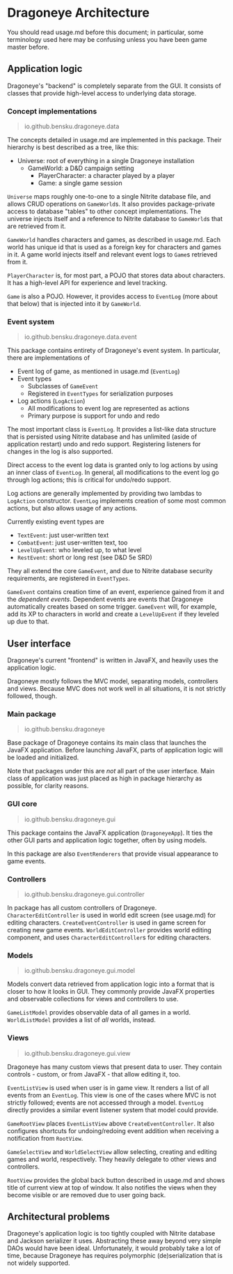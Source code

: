 # Dragoneye Architecture
You should read usage.md before this document; in particular, some terminology
used here may be confusing unless you have been game master before.

## Application logic
Dragoneye's "backend" is completely separate from the GUI. It consists
of classes that provide high-level access to underlying data storage.

### Concept implementations
> io.github.bensku.dragoneye.data

The concepts detailed in usage.md are implemented in this package. Their
hierarchy is best described as a tree, like this:

* Universe: root of everything in a single Dragoneye installation
  * GameWorld: a D&D campaign setting
    * PlayerCharacter: a character played by a player
    * Game: a single game session

<code>Universe</code> maps roughly one-to-one to a single Nitrite
database file, and allows CRUD operations on <code>GameWorld</code>s.
It also provides package-private access to database "tables" to
other concept implementations. The universe injects itself and a reference
to Nitrite database to <code>GameWorld</code>s that are retrieved from it.

<code>GameWorld</code> handles characters and games, as described in
usage.md. Each world has unique id that is used as a foreign key for
characters and games in it. A game world injects itself and relevant event logs
to <code>Game</code>s retrieved from it.

<code>PlayerCharacter</code> is, for most part, a POJO that stores data
about characters. It has a high-level API for experience and level tracking.

<code>Game</code> is also a POJO. However, it provides access to
<code>EventLog</code> (more about that below) that is injected into it by
<code>GameWorld</code>.

### Event system
> io.github.bensku.dragoneye.data.event

This package contains entirety of Dragoneye's event system. In particular,
there are implementations of

* Event log of game, as mentioned in usage.md (<code>EventLog</code>)
* Event types
  * Subclasses of <code>GameEvent</code>
  * Registered in <code>EventTypes</code> for serialization purposes
* Log actions (<code>LogAction</code>)
  * All modifications to event log are represented as actions
  * Primary purpose is support for undo and redo

The most important class is <code>EventLog</code>. It provides a list-like
data structure that is persisted using Nitrite database and has unlimited
(aside of application restart) undo and redo support. Registering listeners
for changes in the log is also supported.

Direct access to the event log data is granted only to log actions by using
an inner class of <code>EventLog</code>. In general, all modifications to the
event log go through log actions; this is critical for undo/redo support.

Log actions are generally implemented by providing two lambdas to 
<code>LogAction</code> constructor. <code>EventLog</code> implements
creation of some most common actions, but also allows usage of any actions.

Currently existing event types are
* <code>TextEvent</code>: just user-written text
* <code>CombatEvent</code>: just user-written text, too
* <code>LevelUpEvent</code>: who leveled up, to what level
* <code>RestEvent</code>: short or long rest (see D&D 5e SRD)

They all extend the core <code>GameEvent</code>, and due to Nitrite database
security requirements, are registered in <code>EventTypes</code>.

<code>GameEvent</code> contains creation time of an event, experience gained
from it and the *dependent events*. Dependent events are events that Dragoneye
automatically creates based on some trigger. <code>GameEvent</code> will,
for example, add its XP to characters in world and create a
<code>LevelUpEvent</code> if they leveled up due to that.

## User interface
Dragoneye's current "frontend" is written in JavaFX, and heavily uses the
application logic.

Dragoneye mostly follows the MVC model, separating models, controllers and
views. Because MVC does not work well in all situations, it is not strictly
followed, though.

### Main package
> io.github.bensku.dragoneye

Base package of Dragoneye contains its main class that launches the JavaFX
application. Before launching JavaFX, parts of application logic will be loaded
and initialized.

Note that packages under this are *not* all part of the user interface. Main
class of application was just placed as high in package hierarchy as possible,
for clarity reasons.

### GUI core
> io.github.bensku.dragoneye.gui

This package contains the JavaFX application (<code>DragoneyeApp</code>). It
ties the other GUI parts and application logic together, often by using models.

In this package are also <code>EventRenderers</code> that provide visual appearance
to game events.

### Controllers
> io.github.bensku.dragoneye.gui.controller

In package has all custom controllers of Dragoneye. <code>CharacterEditController</code>
is used in world edit screen (see usage.md) for editing characters.
<code>CreateEventController</code> is used in game screen for creating new game events.
<code>WorldEditController</code> provides world editing component, and uses
<code>CharacterEditController</code>s for editing characters.

### Models
> io.github.bensku.dragoneye.gui.model

Models convert data retrieved from application logic into a format that is closer
to how it looks in GUI. They commonly provide JavaFX properties and observable
collections for views and controllers to use.

<code>GameListModel</code> provides observable data of all games in a world.
<code>WorldListModel</code> provides a list of *all* worlds, instead.

### Views
> io.github.bensku.dragoneye.gui.view

Dragoneye has many custom views that present data to user. They contain
controls - custom, or from JavaFX - that allow editing it, too.

<code>EventListView</code> is used when user is in game view. It renders
a list of all events from an <code>EventLog</code>. This view is one of the
cases where MVC is not strictly followed; events are not accessed through
a model. <code>EventLog</code> directly provides a similar event listener
system that model could provide.

<code>GameRootView</code> places <code>EventListView</code> above
<code>CreateEventController</code>. It also configures shortcuts for
undoing/redoing event addition when receiving a notification from
<code>RootView</code>.

<code>GameSelectView</code> and <code>WorldSelectView</code> allow
selecting, creating and editing games and world, respectively.
They heavily delegate to other views and controllers.

<code>RootView</code> provides the global back button described in
usage.md and shows title of current view at top of window. It also
notifies the views when they become visible or are removed due to
user going back.

## Architectural problems
Dragoneye's application logic is too tightly coupled with Nitrite database
and Jackson serializer it uses. Abstracting these away beyond very simple
DAOs would have been ideal. Unfortunately, it would probably take a lot
of time, because Dragoneye has requires polymorphic (de)serialization
that is not widely supported.